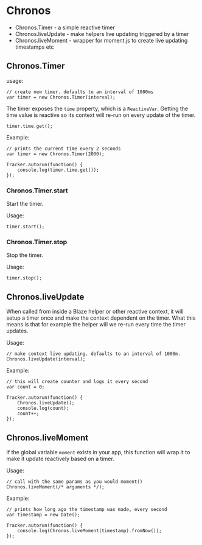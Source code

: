 # Chronos

 * Chronos.Timer - a simple reactive timer
 * Chronos.liveUpdate - make helpers live updating triggered by a timer
 * Chronos.liveMoment - wrapper for moment.js to create live updating timestamps etc
 
## Chronos.Timer
usage:

	// create new timer. defaults to an interval of 1000ms
	var timer = new Chronos.Timer(interval);
	
The timer exposes the `time` property, which is a `ReactiveVar`.
Getting the time value is reactive so its context will re-run on every
update of the timer.

	timer.time.get();

Example: 	

	// prints the current time every 2 seconds
	var timer = new Chronos.Timer(2000);
	
	Tracker.autorun(function() {
		console.log(timer.time.get());
	});

### Chronos.Timer.start
Start the timer.

Usage:

	timer.start();
	

### Chronos.Timer.stop
Stop the timer.

Usage:

	timer.stop();
	
## Chronos.liveUpdate
When called from inside a Blaze helper or other reactive context, it will setup a timer once and make the context dependent on the timer. What this means is that for example the helper will we re-run every time the timer updates.

Usage:

	// make context live updating. defaults to an interval of 1000m.
	Chronos.liveUpdate(interval);


Example:

	// this will create counter and logs it every second
	var count = 0;
	
	Tracker.autorun(function() {
		Chronos.liveUpdate();
		console.log(count);
		count++;
	});

## Chronos.liveMoment
If the global variable `moment` exists in your app, this function will wrap it to make it update reactively based on a timer.

Usage:

	// call with the same params as you would moment()
	Chronos.liveMoment(/* arguments */); 
 
Example:

	// prints how long ago the timestamp was made, every second
	var timestamp = new Date();
	
	Tracker.autorun(function() {
		console.log(Chronos.liveMoment(timestamp).fromNow());
	});
	
